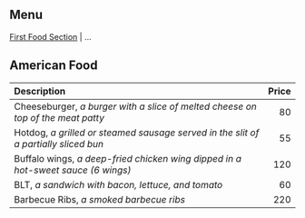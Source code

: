 ## Menu

[First Food Section](#first-food-section) | ...

## American Food

| Description                                                                         | Price |
|:------------------------------------------------------------------------------------|------:|
| Cheeseburger, *a burger with a slice of melted cheese on top of the meat patty*     |    80 |
| Hotdog, *a grilled or steamed sausage served in the slit of a partially sliced bun* |    55 |
| Buffalo wings, *a deep-fried chicken wing dipped in a hot-sweet sauce  (6 wings)*   |   120 |
| BLT, *a sandwich with bacon, lettuce, and tomato*                                   |    60 |
| Barbecue Ribs, *a smoked barbecue ribs*                                             |   220 |





